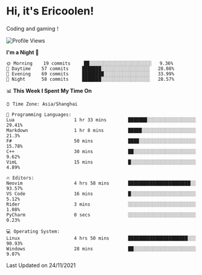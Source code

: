 # Hi, it's Ericoolen!
Coding and gaming！

<!--START_SECTION:waka-->
![Profile Views](http://img.shields.io/badge/Profile%20Views-1-blue)

**I'm a Night 🦉** 

```text
🌞 Morning    19 commits     ██░░░░░░░░░░░░░░░░░░░░░░░   9.36% 
🌆 Daytime    57 commits     ███████░░░░░░░░░░░░░░░░░░   28.08% 
🌃 Evening    69 commits     ████████░░░░░░░░░░░░░░░░░   33.99% 
🌙 Night      58 commits     ███████░░░░░░░░░░░░░░░░░░   28.57%

```


📊 **This Week I Spent My Time On** 

```text
⌚︎ Time Zone: Asia/Shanghai

💬 Programming Languages: 
Lua                      1 hr 33 mins        ███████░░░░░░░░░░░░░░░░░░   29.41% 
Markdown                 1 hr 8 mins         █████░░░░░░░░░░░░░░░░░░░░   21.3% 
F#                       50 mins             ████░░░░░░░░░░░░░░░░░░░░░   15.78% 
C++                      30 mins             ██░░░░░░░░░░░░░░░░░░░░░░░   9.62% 
VimL                     15 mins             █░░░░░░░░░░░░░░░░░░░░░░░░   4.89%

🔥 Editors: 
Neovim                   4 hrs 58 mins       ███████████████████████░░   93.57% 
VS Code                  16 mins             █░░░░░░░░░░░░░░░░░░░░░░░░   5.12% 
Rider                    3 mins              ░░░░░░░░░░░░░░░░░░░░░░░░░   1.08% 
PyCharm                  0 secs              ░░░░░░░░░░░░░░░░░░░░░░░░░   0.23%

💻 Operating System: 
Linux                    4 hrs 50 mins       ██████████████████████░░░   90.93% 
Windows                  28 mins             ██░░░░░░░░░░░░░░░░░░░░░░░   9.07%

```


 Last Updated on 24/11/2021
<!--END_SECTION:waka-->

